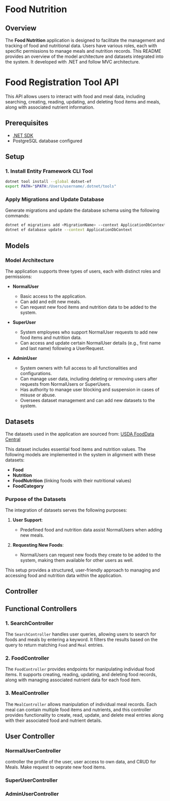 # Food Nutrition

## Overview
The **Food Nutrition** application is designed to facilitate the management and tracking of food and nutritional data. Users have various roles, each with specific permissions to manage meals and nutrition records. This README provides an overview of the model architecture and datasets integrated into the system. It developed with .NET and follow MVC architecture.
# Food Registration Tool API

This API allows users to interact with food and meal data, including searching, creating, reading, updating, and deleting food items and meals, along with associated nutrient information.

## Prerequisites

- [.NET SDK](https://dotnet.microsoft.com/download)
- PostgreSQL database configured

## Setup

### 1. Install Entity Framework CLI Tool

```bash
dotnet tool install --global dotnet-ef
export PATH="$PATH:/Users/username/.dotnet/tools"
```

### Apply Migrations and Update Database

Generate migrations and update the database schema using the following commands:

```bash
dotnet ef migrations add <MigrationName> --context ApplicationDbContext
dotnet ef database update --context ApplicationDbContext
```

## Models

### Model Architecture

The application supports three types of users, each with distinct roles and permissions:

- **NormalUser**
  - Basic access to the application.
  - Can add and edit new meals.
  - Can request new food items and nutrition data to be added to the system.

- **SuperUser**
  - System employees who support NormalUser requests to add new food items and nutrition data.
  - Can access and update certain NormalUser details (e.g., first name and last name) following a UserRequest.

- **AdminUser**
  - System owners with full access to all functionalities and configurations.
  - Can manage user data, including deleting or removing users after requests from NormalUsers or SuperUsers.
  - Has authority to manage user blocking and suspension in cases of misuse or abuse.
  - Oversees dataset management and can add new datasets to the system.

## Datasets

The datasets used in the application are sourced from:
[USDA FoodData Central](https://fdc.nal.usda.gov/download-datasets.html)

This dataset includes essential food items and nutrition values. The following models are implemented in the system in alignment with these datasets:

- **Food**
- **Nutrition**
- **FoodNutrition** (linking foods with their nutritional values)
- **FoodCategory**

### Purpose of the Datasets

The integration of datasets serves the following purposes:

1. **User Support**: 
   - Predefined food and nutrition data assist NormalUsers when adding new meals.
   
2. **Requesting New Foods**: 
   - NormalUsers can request new foods they create to be added to the system, making them available for other users as well.

This setup provides a structured, user-friendly approach to managing and accessing food and nutrition data within the application.


## Controller 

## Functional Controllers

### 1. SearchController

The `SearchController` handles user queries, allowing users to search for foods and meals by entering a keyword. It filters the results based on the query to return matching `Food` and `Meal` entries.

### 2. FoodController

The `FoodController` provides endpoints for manipulating individual food items. It supports creating, reading, updating, and deleting food records, along with managing associated nutrient data for each food item.

### 3. MealController

The `MealController` allows manipulation of individual meal records. Each meal can contain multiple food items and nutrients, and this controller provides functionality to create, read, update, and delete meal entries along with their associated food and nutrient details.


## User Controller

### NormalUserController 

controller the profile of the user, user access to own data, and CRUD for Meals. Make request to oeprate new food items. 

### SuperUserController

### AdminUserController